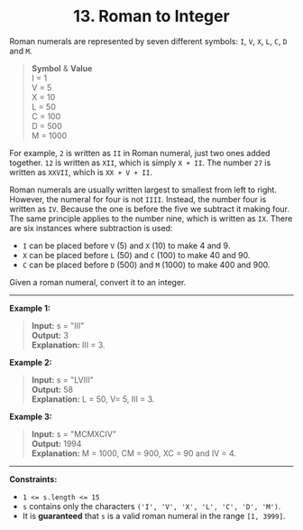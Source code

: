 
<br>

<h1 align="center">
  13. Roman to Integer
</h1>

Roman numerals are represented by seven different symbols:
`I`, `V`, `X`, `L`, `C`, `D` and `M`.

>**Symbol** & **Value**<br>
>I = 1<br>
>V = 5<br>
>X = 10<br>
>L = 50<br>
>C = 100<br>
>D = 500<br>
>M = 1000

For example, `2` is written as `II` in Roman numeral, just two ones added together.
`12` is written as `XII`, which is simply `X + II`. The number `27` is written as `XXVII`,
which is `XX + V + II`.

Roman numerals are usually written largest to smallest from left to right.
However, the numeral for four is not `IIII`. Instead, the number four is written as `IV`.
Because the one is before the five we subtract it making four.
The same principle applies to the number nine, which is written as `IX`.
There are six instances where subtraction is used:

- `I` can be placed before `V` (5) and `X` (10) to make 4 and 9. 
- `X` can be placed before `L` (50) and `C` (100) to make 40 and 90. 
- `C` can be placed before `D` (500) and `M` (1000) to make 400 and 900.

Given a roman numeral, convert it to an integer.

---

**Example 1:**
>**Input:** s = "III"<br>
>**Output:** 3<br>
>**Explanation:** III = 3.

**Example 2:**
>**Input:** s = "LVIII"<br>
>**Output:** 58<br>
>**Explanation:** L = 50, V= 5, III = 3.

**Example 3:**
>**Input:** s = "MCMXCIV"<br>
>**Output:** 1994<br>
>**Explanation:** M = 1000, CM = 900, XC = 90 and IV = 4.

---

**Constraints:**
- `1 <= s.length <= 15`
- `s` contains only the characters `('I', 'V', 'X', 'L', 'C', 'D', 'M')`.
- It is **guaranteed** that `s` is a valid roman numeral in the range `[1, 3999]`.